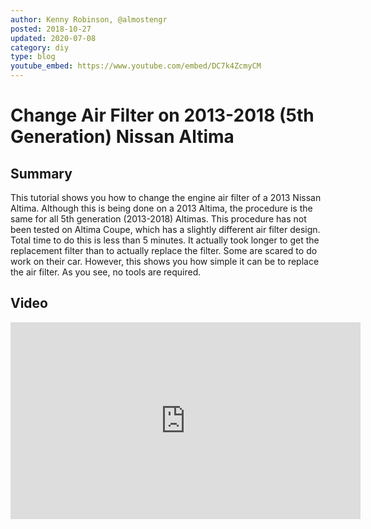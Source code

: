 ```yaml
---
author: Kenny Robinson, @almostengr
posted: 2018-10-27
updated: 2020-07-08
category: diy
type: blog
youtube_embed: https://www.youtube.com/embed/DC7k4ZcmyCM
---
```


# Change Air Filter on 2013-2018 (5th Generation) Nissan Altima

## Summary

This tutorial shows you how to change the engine air filter of a 2013 Nissan Altima. Although 
this is being done on a 2013 Altima, the procedure is the same for all 5th generation 
(2013-2018) Altimas. This procedure has not been tested on Altima Coupe, which has a slightly 
different air filter design. Total time to do this is less than 5 minutes. It actually took 
longer to get the replacement filter than to actually replace the filter. Some are scared to 
do work on their car. However, this shows you how simple it can be to replace the air 
filter. As you see, no tools are required.

## Video
 
<iframe width="560" height="315" src="https://www.youtube.com/embed/DC7k4ZcmyCM" 
frameborder="0" allow="autoplay; encrypted-media" allowfullscreen=""></iframe>

